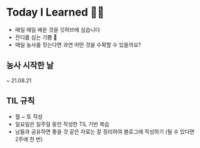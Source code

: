 # Today I Learned 🧑‍🌾
- 매일 매일 배운 것을 깃허브에 심습니다
- 잔디를 심는 기쁨 🌱
- 매일 농사를 짓는다면 과연 어떤 것을 수확할 수 있을까요?
## 농사 시작한 날
~ 21.08.21
## TIL 규칙
- 월 ~ 토 작성 
- 일요일은 일주일 동안 작성한 TIL 기반 복습
- 남들과 공유하면 좋을 것 같은 자료는 잘 정리하여 블로그에 작성하기 (될 수 있다면 2주에 한 번)


